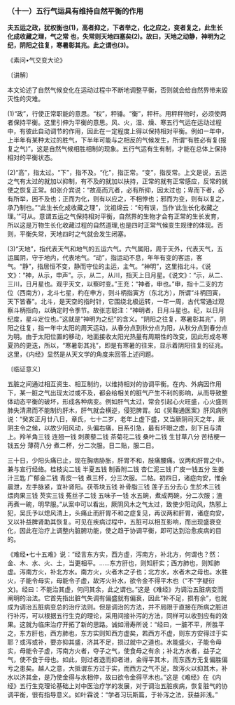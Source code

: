 ### （十一）五行气运具有维持自然平衡的作用

**夫五运之政，犹权衡也(1)，高者抑之，下者举之，化之应之，变者复之，此生长化成收藏之理，气之常**
**也，失常则天地四塞矣(2)。故曰，天地之动静，神明为之纪，阴阳之往复，寒暑彰其兆。此之谓也(3)。**

​《素问•气交变大论》

〔讲解〕

本文论述了自然气候变化在运动过程中不断地调整平衡，否则就会给自然界带来毀灭性的灾难。

(1)“政”，行使正常职能的意思。“权”，秤锤。“衡”，秤杆。用秤秤物时，必须使两者保持平衡。这里引伸为平衡的意思。风、火，湿、燥、寒五行气运在运动过程中，有彼此自动调节的作用，因此在ー定程度上得以保持相对平衡。例如ー年中，上半年有某种太过的胜气，下半年可能与之相反的气候发生，所谓“有胜必有复(报复之气)”。这是自然气候相胜相制的现象。五行气运有生有制，才能在总体上保持相对的平衡状态。

(2)“高”，指太过。“下”，指不及。“化”，指正常。“变”，指反常。上文是说，五运之气有太过的就加以抑制，有不及的就加以扶持，正常的就有正常感应，反常的就使之恢复正常。如张介宾说：“故高而亢者，必有所抑，因太过也；卑而下者，必有所举，因不及也；正而为化，则有以应之，不相悖也；邪而为变，则有以复之，承乃制也。”“此生长化成收藏之理”，沈祖绵云：“句有误，当作‘此生长化收藏之理。’”可从。意谓五运之气保持相对平衡，自然界的生物才会有正常的生长发育，所以这是万物生长化收藏过程的自然道理,也是四时正常气候变生规律的体现。否则，平衡失常，天地四时之气就会发生闭塞。

(3)“天地”，指代表天气和地气的五运六气。六气属阳，周于天外，代表天气，五运属阴，守于地内，代表地气。“动”，指运动不息，年年有变的客运，客气。“静”，指居恒不变，静而守位的主运，主气。“神明”，这里指北斗。《说文》：“神，从示，申声”。示，从二，从川，指天上日月星。《说文》：“示，从二、三川，日月星也。观乎天文，以察时变。”王充：“神者，申也。”申，指十二支的方位（西南方），北斗七星，杓在申方，则斗柄指寅方（东北方），所谓“斗柄回寅，天下皆春”。北斗，是天空的指时针，它围绕北极运转，一年一周，古代常通过观察斗柄指向，以确定时令季节。故张志聪注：“神明者，日月斗星也。纪，以日月纪度，星斗定位也。”这就是“神明为之纪”的含义。“阴阳之往复，寒暑彰其兆”，阴阳之往复，指一年中太阳的周天运动，从春分点到秋分点为阳，从秋分点到春分点为明。由于太阳位置的移动，地面接收太阳光热量有周期性的改变，因此形成冬寒夏热的更迭，所以，“寒暑彰其兆”，即是有寒暑的往来，显示着阴阳往复的征兆。这里，《内经》显然是从天文学的角度来回答上述问题。

〔临证意义〕

五脏之间通过相互资生、相互制约，以维持相对的协调平衡。在内、外病因作用下，某一脏之气出现太过或不及，都会给相关的脏气产生不利的影响，从而导致整体动态平衡的破坏，形成各种病变。例如肝气太过，常会引起心火旺盛，心火盛则肺失清肃而不能制约肝木，肝气就会横逆，侵犯脾胃。如《吴鞠通医案》肝风病例说：“癸亥正月廿八日，章氏，七十二岁，老年上虚下盛，又当厥阴司天之年，厥阴主令之候，以故少阳风动，头偏右痛，目系引急，最有坏眼之虑，刻下且与清上。羚羊角三钱  连翘一钱  刺蒺藜二钱  茶菊花二钱  桑叶二钱  生甘草八分 
 苦桔梗一钱五分  薄荷八分  煮二杯，分二次服。日二贴，服二日。

三十日，少阳头痛已止，现在胸痞胁胀，肝胃不和，肢痛腰痛。议两和肝胃之中。兼与宣行经络。桂枝尖二钱  半夏五钱  制香附二钱  杏仁泥三钱  广皮一钱五分  生姜汁三匙  广郁金二钱  青皮一钱  煮三杯，分三次服。二帖。初四日，诸症向安，惟余晨泄，左手脉紧，宜补肾阳。茯苓块五钱  补骨脂三钱  莲子五分去心   生於术三钱  煨肉果三钱  芡实三钱 
 菟丝子二钱  五味子一钱  水五碗，煮成两碗，分二次服；渣再煮一碗，明早服。”从案中可以看出，厥阴风木之气太过，致使少阳动风，热邪上犯，吴氏予以熄风清上，头痛止而肝胃不和之症复见，再议两和肝胃，诸症向安，又以补益脾肾助其恢复。可见在疾病过程中，五脏可以相互影响，而出现盛衰变化，因此在治疗上调整内脏腑功能，使之趋于协调平衡，即可达到治愈疾病的目的。

《难经•七十五难》说：“经言东方实，西方虚，泻南方，补北方，何谓也？然：金、木、水、火、土，当更相平。……东方肝也，则知肝实；西方肺也，则知肺虚。泻南方火，补北方水。南方火，火者木之子也；北方水，水者木之母也。水胜火，子能令母实，母能令子虚，故泻火补水，欲令金不得平木也（“不”字疑衍文)。经曰：不能治其虚，何问其余，此之谓也。”这是《难经》为调治五脏病变而阐明的治法。它首先指出脏气失调有偏盛就有偏衰，因此“补不足，损有余”，也就成为调治五脏病变总的治疗法则。但是调治的方法，并不局限于直接在所病之脏进行补泻，可以根据五行生克的理论，采用间接补泻的方法，同样可以收到应有的效果。这就为临床治疗开拓了新的思路。诚如滑寿所说：“经曰，一脏不平，所胜平之，东方肝也，西方肺也，东方实则知西方虚矣，若西方不虚，则东方安得过于实耶？或泻或补，要亦抑其盛，济其不足，损过就中之道也。水能盛火，子能令母实，母能令子虚，泻南方火者，夺子之气，使食母之有余；补北方水者，益子之气，使不食于母也。如此，则过者退而抑者进，金得平其木，而东西方无复偏胜偏亏之患矣。越人之意，大抵谓东方过于实，而西方之气不足，故泻火以抑其木，补水以济其金，是乃使金得与水相停，故曰欲令金得平木也。”这是《难经》在《内经》五行生克理论基础上对中医治疗学的发展，对于调治五脏疾病，恢复脏气的协调平衡，很有指导意义。如叶霖说：“学者习玩斯篇，于补泻之法，获益非浅。”

